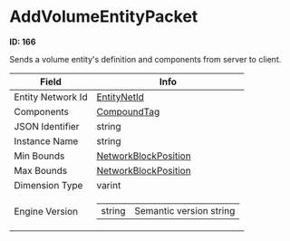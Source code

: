 # AddVolumeEntityPacket

__ID: 166__

Sends a volume entity's definition and components from server to client.

<table><thead><tr><th>Field</th><th>Info</th></tr></thead><tbody>
<tr><td>Entity Network Id</td><td><a href="../types/EntityNetId.md">EntityNetId</a></td></tr>
<tr><td>Components</td><td><a href="../types/CompoundTag.md">CompoundTag</a></td></tr>
<tr><td>JSON Identifier</td><td>string</td></tr>
<tr><td>Instance Name</td><td>string</td></tr>
<tr><td>Min Bounds</td><td><a href="../types/NetworkBlockPosition.md">NetworkBlockPosition</a></td></tr>
<tr><td>Max Bounds</td><td><a href="../types/NetworkBlockPosition.md">NetworkBlockPosition</a></td></tr>
<tr><td>Dimension Type</td><td>varint</td></tr>
<tr><td>Engine Version</td><td><table><tbody><tr><td>string</td><td>Semantic version string</td></tr></tbody></table></td></tr>
</tbody></table>